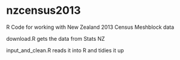 nzcensus2013
============

R Code for working with New Zealand 2013 Census Meshblock data

download.R gets the data from Stats NZ

input_and_clean.R reads it into R and tidies it up
